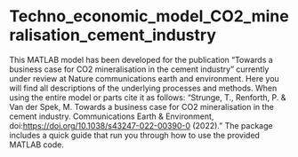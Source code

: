 # Techno_economic_model_CO2_mineralisation_cement_industry

This MATLAB model has been developed for the publication “Towards a business case for CO2 mineralisation in the cement industry” currently under review at Nature communications earth and environment. Here you will find all descriptions of the underlying processes and methods. 
When using the entire model or parts cite it as follows: “Strunge, T., Renforth, P. & Van der Spek, M. Towards a business case for CO2 mineralisation in the cement industry. Communications Earth & Environment, doi:https://doi.org/10.1038/s43247-022-00390-0 (2022).”
The package includes a quick guide that run you through how to use the provided MATLAB code. 

